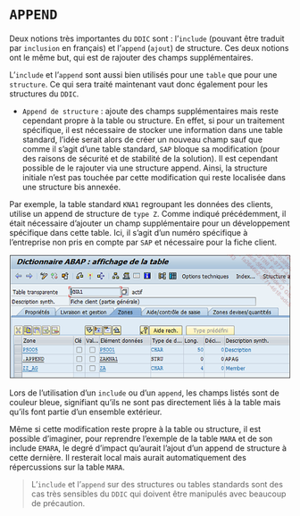 # **`APPEND`**

Deux notions très importantes du `DDIC` sont : l’`include` (pouvant être traduit par `inclusion` en français) et l’`append` (`ajout`) de structure. Ces deux notions ont le même but, qui est de rajouter des champs supplémentaires.

L’`include` et l’`append` sont aussi bien utilisés pour une `table` que pour une `structure`. Ce qui sera traité maintenant vaut donc également pour les structures du `DDIC`.

- `Append de structure` : ajoute des champs supplémentaires mais reste cependant propre à la table ou structure. En effet, si pour un traitement spécifique, il est nécessaire de stocker une information dans une table standard, l’idée serait alors de créer un nouveau champ sauf que comme il s’agit d’une table standard, `SAP` bloque sa modification (pour des raisons de sécurité et de stabilité de la solution). Il est cependant possible de le rajouter via une structure append. Ainsi, la structure initiale n’est pas touchée par cette modification qui reste localisée dans une structure bis annexée.

Par exemple, la table standard `KNA1` regroupant les données des clients, utilise un append de structure de `type Z`. Comme indiqué précédemment, il était nécessaire d’ajouter un champ supplémentaire pour un développement spécifique dans cette table. Ici, il s’agit d’un numéro spécifique à l’entreprise non pris en compte par `SAP` et nécessaire pour la fiche client.

![](../00_Ressources/06_01_08.png)

Lors de l’utilisation d’un `include` ou d’un `append`, les champs listés sont de couleur bleue, signifiant qu’ils ne sont pas directement liés à la table mais qu’ils font partie d’un ensemble extérieur.

Même si cette modification reste propre à la table ou structure, il est possible d’imaginer, pour reprendre l’exemple de la table `MARA` et de son include `EMARA`, le degré d’impact qu’aurait l’ajout d’un append de structure à cette dernière. Il resterait local mais aurait automatiquement des répercussions sur la table `MARA`.

> L’`include` et l’`append` sur des structures ou tables standards sont des cas très sensibles du `DDIC` qui doivent être manipulés avec beaucoup de précaution.
